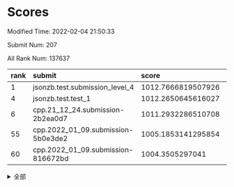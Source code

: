# Scores

Modified Time: 2022-02-04 21:50:33

Submit Num: 207

All Rank Num: 137637

| rank |               submit               |       score        |       sigma        | pk_num |
| :--- | :--------------------------------- | :----------------- | :----------------- | :----- |
| 1    | jsonzb.test.submission_level_4     | 1012.7666819507926 | 0.7826755768669063 | 2665   |
| 4    | jsonzb.test.test_1                 | 1012.2650645616027 | 0.7732750016128656 | 2664   |
| 6    | cpp.21_12_24.submission-2b2ea0d7   | 1011.2932286510708 | 0.7807487373388613 | 2659   |
| 55   | cpp.2022_01_09.submission-5b0e3de2 | 1005.1853141295854 | 0.7086251040455287 | 2659   |
| 60   | cpp.2022_01_09.submission-816672bd | 1004.3505297041    | 0.7137905084895361 | 2662   |


<details>
<summary>全部</summary>

| rank |                 submit                 |       score        |       sigma        | pk_num |
| :--- | :------------------------------------- | :----------------- | :----------------- | :----- |
| 1    | jsonzb.test.submission_level_4         | 1012.7666819507926 | 0.7826755768669063 | 2665   |
| 2    | gobigger.level_3.submission_level_3_21 | 1012.6481801801281 | 0.7851556463465861 | 2654   |
| 3    | gobigger.level_3.submission_level_3_16 | 1012.3120734898065 | 0.7947880338468915 | 2659   |
| 4    | jsonzb.test.test_1                     | 1012.2650645616027 | 0.7732750016128656 | 2664   |
| 5    | gobigger.level_3.submission_level_3_20 | 1011.5146699764913 | 0.7881751163560885 | 2660   |
| 6    | cpp.21_12_24.submission-2b2ea0d7       | 1011.2932286510708 | 0.7807487373388613 | 2659   |
| 7    | gobigger.level_3.submission_level_3_23 | 1011.219119383309  | 0.7665241047059201 | 2659   |
| 8    | gobigger.level_3.submission_level_3_25 | 1011.1580245606536 | 0.7817808108582719 | 2663   |
| 9    | gobigger.level_3.submission_level_3_45 | 1011.1201953556279 | 0.7852826178085457 | 2664   |
| 10   | gobigger.level_3.submission_level_3_8  | 1011.0299212074322 | 0.7959190424955658 | 2661   |
| 11   | gobigger.level_3.submission_level_3_0  | 1010.6639881145294 | 0.7817936721686883 | 2658   |
| 12   | gobigger.level_3.submission_level_3_48 | 1010.569538633954  | 0.7597921943674975 | 2660   |
| 13   | gobigger.level_3.submission_level_3_1  | 1010.4908605683439 | 0.7745876075169829 | 2663   |
| 14   | gobigger.level_3.submission_level_3_3  | 1010.458507602615  | 0.7501119617821933 | 2661   |
| 15   | gobigger.level_3.submission_level_3_10 | 1010.3760280411794 | 0.7632664027465809 | 2660   |
| 16   | gobigger.level_3.submission_level_3_12 | 1010.282059519694  | 0.7628226798497036 | 2659   |
| 17   | gobigger.level_3.submission_level_3_38 | 1010.2767029617341 | 0.7419689378741446 | 2660   |
| 18   | gobigger.level_3.submission_level_3_46 | 1010.169966426278  | 0.7734345266686793 | 2656   |
| 19   | gobigger.level_3.submission_level_3_31 | 1010.1443175185104 | 0.7748026809813416 | 2659   |
| 20   | gobigger.level_3.submission_level_3_2  | 1010.0913738986463 | 0.7719146588867277 | 2661   |
| 21   | gobigger.level_3.submission_level_3_5  | 1010.0885725532404 | 0.7731261693858488 | 2660   |
| 22   | gobigger.level_3.submission_level_3_17 | 1010.0205072614201 | 0.7539387590872972 | 2661   |
| 23   | gobigger.level_3.submission_level_3_43 | 1009.925970981128  | 0.7470313433763791 | 2660   |
| 24   | gobigger.level_3.submission_level_3_34 | 1009.8445551383592 | 0.743584941103397  | 2662   |
| 25   | gobigger.level_3.submission_level_3_13 | 1009.8440952354803 | 0.7741659979606789 | 2659   |
| 26   | gobigger.level_3.submission_level_3_14 | 1009.8331515290936 | 0.7744350227683258 | 2654   |
| 27   | gobigger.level_3.submission_level_3_32 | 1009.764230977082  | 0.7809255692335647 | 2659   |
| 28   | gobigger.level_3.submission_level_3_18 | 1009.6871060092158 | 0.749750888733423  | 2655   |
| 29   | gobigger.level_3.submission_level_3_4  | 1009.6534389791564 | 0.7834971191529152 | 2657   |
| 30   | gobigger.level_3.submission_level_3_9  | 1009.610056243426  | 0.7678844333660926 | 2661   |
| 31   | gobigger.level_3.submission_level_3_41 | 1009.593697388552  | 0.7732804057045783 | 2661   |
| 32   | gobigger.level_3.submission_level_3_26 | 1009.5793669921496 | 0.7457746115742745 | 2658   |
| 33   | gobigger.level_3.submission_level_3_6  | 1009.4579362572638 | 0.7527358462419043 | 2659   |
| 34   | gobigger.level_3.submission_level_3_37 | 1009.4402441663904 | 0.7446254988864455 | 2657   |
| 35   | gobigger.level_3.submission_level_3_15 | 1009.3209445797329 | 0.7593171114863219 | 2662   |
| 36   | gobigger.level_3.submission_level_3_40 | 1009.3147324901632 | 0.7611613588461689 | 2660   |
| 37   | gobigger.level_3.submission_level_3_47 | 1009.26653851055   | 0.7479802677302984 | 2661   |
| 38   | gobigger.level_3.submission_level_3_11 | 1009.2520554768772 | 0.7589179804864125 | 2652   |
| 39   | gobigger.level_3.submission_level_3_29 | 1009.2472239049503 | 0.7582557543051885 | 2660   |
| 40   | gobigger.level_3.submission_level_3_49 | 1009.2399034020178 | 0.7413847917903053 | 2656   |
| 41   | gobigger.level_3.submission_level_3_35 | 1009.1822915057048 | 0.7508830058011603 | 2660   |
| 42   | gobigger.level_3.submission_level_3_27 | 1009.0947152803651 | 0.7399733055358929 | 2662   |
| 43   | gobigger.level_3.submission_level_3_19 | 1009.0867624858927 | 0.748678311484307  | 2657   |
| 44   | gobigger.level_3.submission_level_3_7  | 1009.037706014186  | 0.7449687116830551 | 2655   |
| 45   | gobigger.level_3.submission_level_3_42 | 1008.9531643461501 | 0.7364211135161802 | 2662   |
| 46   | gobigger.level_3.submission_level_3_39 | 1008.8246083059174 | 0.7688575036325073 | 2657   |
| 47   | gobigger.level_3.submission_level_3_30 | 1008.8006826973374 | 0.7417271169609118 | 2661   |
| 48   | gobigger.level_3.submission_level_3_28 | 1008.7526037876701 | 0.7582265979609456 | 2660   |
| 49   | gobigger.level_3.submission_level_3_22 | 1008.6813781957502 | 0.765620390694468  | 2660   |
| 50   | gobigger.level_3.submission_level_3_24 | 1008.4590701794419 | 0.741525998143829  | 2659   |
| 51   | gobigger.level_3.submission_level_3_36 | 1008.3365641415747 | 0.7504534158877739 | 2660   |
| 52   | gobigger.level_3.submission_level_3_44 | 1008.3304068121532 | 0.7358278334848891 | 2661   |
| 53   | gobigger.level_3.submission_level_3_33 | 1008.2567536475163 | 0.745218724791291  | 2658   |
| 54   | gobigger.level_1.submission_level_1_12 | 1005.3266293371353 | 0.7300750556711688 | 2652   |
| 55   | cpp.2022_01_09.submission-5b0e3de2     | 1005.1853141295854 | 0.7086251040455287 | 2659   |
| 56   | gobigger.level_1.submission_level_1_15 | 1004.979243307288  | 0.7412115064404273 | 2659   |
| 57   | gobigger.level_1.submission_level_1_32 | 1004.7247692635956 | 0.7186524137263965 | 2660   |
| 58   | gobigger.level_1.submission_level_1_43 | 1004.3884329773142 | 0.7262324300500859 | 2660   |
| 59   | gobigger.level_1.submission_level_1_36 | 1004.3767540343741 | 0.7184092485821844 | 2664   |
| 60   | cpp.2022_01_09.submission-816672bd     | 1004.3505297041    | 0.7137905084895361 | 2662   |
| 61   | gobigger.level_1.submission_level_1_16 | 1004.3314614215116 | 0.708833140887036  | 2664   |
| 62   | gobigger.level_1.submission_level_1_45 | 1004.2783027258762 | 0.7217608137023989 | 2655   |
| 63   | gobigger.level_1.submission_level_1_48 | 1004.222892685828  | 0.7238057452845968 | 2653   |
| 64   | gobigger.level_1.submission_level_1_14 | 1004.2168545807042 | 0.7286120485518532 | 2659   |
| 65   | gobigger.level_1.submission_level_1_23 | 1004.2108197431272 | 0.7243988791631534 | 2661   |
| 66   | gobigger.level_1.submission_level_1_13 | 1004.2064923644821 | 0.716569889421248  | 2661   |
| 67   | gobigger.level_1.submission_level_1_24 | 1004.1767655047951 | 0.7239489510013922 | 2659   |
| 68   | gobigger.level_1.submission_level_1_8  | 1004.1620284854919 | 0.7113737887615126 | 2659   |
| 69   | gobigger.level_1.submission_level_1_6  | 1004.1088899588002 | 0.7194032013404561 | 2660   |
| 70   | gobigger.level_1.submission_level_1_49 | 1003.9298451687507 | 0.7202008626556626 | 2662   |
| 71   | gobigger.level_1.submission_level_1_2  | 1003.6851562449091 | 0.7116901596096795 | 2660   |
| 72   | gobigger.level_1.submission_level_1_34 | 1003.5987409292031 | 0.7083417805193217 | 2663   |
| 73   | gobigger.level_1.submission_level_1_5  | 1003.5503684238973 | 0.7267593548107504 | 2664   |
| 74   | gobigger.level_1.submission_level_1_17 | 1003.5415147710756 | 0.7125012742146944 | 2664   |
| 75   | gobigger.level_1.submission_level_1_20 | 1003.5320116684205 | 0.7062004564044625 | 2660   |
| 76   | gobigger.level_1.submission_level_1_26 | 1003.4398514014443 | 0.7106757356652367 | 2655   |
| 77   | gobigger.level_1.submission_level_1_47 | 1003.3868487843606 | 0.7139299279903942 | 2661   |
| 78   | gobigger.level_1.submission_level_1_9  | 1003.3302317862865 | 0.7108112110987498 | 2665   |
| 79   | gobigger.level_1.submission_level_1_37 | 1003.2875268807805 | 0.7214800091950394 | 2659   |
| 80   | gobigger.level_1.submission_level_1_30 | 1003.2313478935464 | 0.7177149219906305 | 2651   |
| 81   | gobigger.level_1.submission_level_1_0  | 1003.2214627664232 | 0.7149053892618065 | 2655   |
| 82   | gobigger.level_1.submission_level_1_27 | 1003.1909066088566 | 0.7119433166263247 | 2663   |
| 83   | gobigger.level_1.submission_level_1_31 | 1003.1643650592359 | 0.7319595861651019 | 2659   |
| 84   | gobigger.level_1.submission_level_1_18 | 1003.1080417443134 | 0.7124351211003564 | 2655   |
| 85   | gobigger.level_1.submission_level_1_44 | 1003.0855567605154 | 0.7023878616346219 | 2654   |
| 86   | gobigger.level_1.submission_level_1_42 | 1003.0097578045309 | 0.7212178487355491 | 2657   |
| 87   | gobigger.level_1.submission_level_1_4  | 1002.9845279478668 | 0.7131813345244028 | 2665   |
| 88   | gobigger.level_1.submission_level_1_28 | 1002.9808709114486 | 0.7205421266402372 | 2659   |
| 89   | gobigger.level_1.submission_level_1_46 | 1002.9764606029687 | 0.7029149772748413 | 2660   |
| 90   | gobigger.level_1.submission_level_1_10 | 1002.9515989551755 | 0.7005932113122465 | 2664   |
| 91   | gobigger.level_1.submission_level_1_40 | 1002.9280220984527 | 0.7094969888264524 | 2661   |
| 92   | gobigger.level_1.submission_level_1_11 | 1002.8921977329157 | 0.7096270614291579 | 2664   |
| 93   | gobigger.level_1.submission_level_1_25 | 1002.8168443870659 | 0.7043838627208093 | 2657   |
| 94   | gobigger.level_1.submission_level_1_35 | 1002.7797600097756 | 0.7199817724728497 | 2654   |
| 95   | gobigger.level_1.submission_level_1_39 | 1002.7790919683457 | 0.6996862190637768 | 2664   |
| 96   | gobigger.level_1.submission_level_1_33 | 1002.7058913855984 | 0.7270700511512933 | 2659   |
| 97   | gobigger.level_1.submission_level_1_21 | 1002.6654922795881 | 0.717990004798057  | 2658   |
| 98   | gobigger.level_1.submission_level_1_41 | 1002.6631365176288 | 0.7194814012213011 | 2664   |
| 99   | gobigger.level_1.submission_level_1_22 | 1002.6233001881836 | 0.7069447339541974 | 2659   |
| 100  | gobigger.level_1.submission_level_1_19 | 1002.5377612528864 | 0.7085376819446202 | 2660   |
| 101  | gobigger.level_1.submission_level_1_29 | 1002.4221783503292 | 0.7107370071018215 | 2661   |
| 102  | gobigger.level_1.submission_level_1_38 | 1002.2914649137781 | 0.7281151758843579 | 2659   |
| 103  | gobigger.level_1.submission_level_1_1  | 1002.2194613310644 | 0.7107234878722988 | 2659   |
| 104  | gobigger.level_1.submission_level_1_3  | 1001.9392225590946 | 0.7098988381366137 | 2653   |
| 105  | gobigger.level_1.submission_level_1_7  | 1001.8804702218503 | 0.7159420886255594 | 2655   |
| 106  | gobigger.random.submission_random_3    | 997.6075810203062  | 0.7100380676750156 | 2659   |
| 107  | gobigger.random.submission_random_44   | 997.2008739802899  | 0.7121545655075118 | 2659   |
| 108  | gobigger.random.submission_random_23   | 997.0924802702182  | 0.7206910416115174 | 2658   |
| 109  | gobigger.random.submission_random_35   | 996.9881576355749  | 0.7049227879733817 | 2664   |
| 110  | gobigger.random.submission_random_21   | 996.8950345751854  | 0.7175114860737931 | 2663   |
| 111  | gobigger.random.submission_random_37   | 996.826362871138   | 0.7143448287566114 | 2663   |
| 112  | gobigger.random.submission_random_28   | 996.7012198471871  | 0.7230175221402283 | 2663   |
| 113  | gobigger.random.submission_random_4    | 996.5614653270397  | 0.6969300969936199 | 2668   |
| 114  | gobigger.random.submission_random_36   | 996.550534536881   | 0.7236708220186138 | 2660   |
| 115  | gobigger.random.submission_random_5    | 996.4355951720685  | 0.7100938251382607 | 2657   |
| 116  | gobigger.random.submission_random_29   | 996.3152131398807  | 0.7117618138378529 | 2657   |
| 117  | gobigger.random.submission_random_9    | 996.2734675367061  | 0.7196630716277325 | 2661   |
| 118  | gobigger.random.submission_random_48   | 996.2467012555735  | 0.7138574257615414 | 2656   |
| 119  | gobigger.random.submission_random_31   | 996.244577225133   | 0.7190184189832519 | 2659   |
| 120  | gobigger.random.submission_random_24   | 996.1899158458036  | 0.7204814587503631 | 2660   |
| 121  | gobigger.random.submission_random_47   | 996.1633786691234  | 0.703693217182143  | 2664   |
| 122  | gobigger.random.submission_random_15   | 996.049804331658   | 0.713561052726035  | 2655   |
| 123  | gobigger.random.submission_random_13   | 996.0256851487853  | 0.7009063426700111 | 2663   |
| 124  | gobigger.random.submission_random_11   | 996.0070995525549  | 0.7063340427151762 | 2661   |
| 125  | gobigger.random.submission_random_25   | 995.9452052723733  | 0.7149472485476064 | 2657   |
| 126  | gobigger.random.submission_random_20   | 995.943925650781   | 0.7055232735304737 | 2660   |
| 127  | gobigger.random.submission_random_46   | 995.9024763273516  | 0.6995594587386271 | 2663   |
| 128  | gobigger.random.submission_random_16   | 995.8899467520313  | 0.7134149160289281 | 2656   |
| 129  | gobigger.random.submission_random_38   | 995.8874042138534  | 0.7165045783605671 | 2656   |
| 130  | gobigger.random.submission_random_45   | 995.8074038498875  | 0.7139084329507999 | 2658   |
| 131  | gobigger.random.submission_random_43   | 995.7299374785001  | 0.7069450798546527 | 2665   |
| 132  | gobigger.random.submission_random_40   | 995.6323867244513  | 0.7009344787645805 | 2664   |
| 133  | gobigger.random.submission_random_22   | 995.6200020579869  | 0.7088859276248847 | 2662   |
| 134  | gobigger.random.submission_random_1    | 995.5911307311276  | 0.714691803245126  | 2665   |
| 135  | gobigger.random.submission_random_42   | 995.5814083249195  | 0.7297813104120024 | 2658   |
| 136  | gobigger.random.submission_random_41   | 995.5776779743231  | 0.7078518115642631 | 2660   |
| 137  | gobigger.random.submission_random_2    | 995.5643875934524  | 0.7106914913565037 | 2660   |
| 138  | gobigger.random.submission_random_8    | 995.3965294143012  | 0.716735975712854  | 2656   |
| 139  | gobigger.random.submission_random_19   | 995.3675128421486  | 0.7070836081631464 | 2658   |
| 140  | gobigger.random.submission_random_10   | 995.3615483115938  | 0.6983552281147781 | 2668   |
| 141  | gobigger.random.submission_random_27   | 995.3344601166345  | 0.7093256799542431 | 2662   |
| 142  | gobigger.random.submission_random_7    | 995.2945782201313  | 0.7153858081994916 | 2660   |
| 143  | gobigger.random.submission_random_6    | 995.2808256016949  | 0.7320368749673309 | 2662   |
| 144  | gobigger.random.submission_random_49   | 995.1167414948064  | 0.7301925415077143 | 2655   |
| 145  | gobigger.random.submission_random_18   | 995.0978513279935  | 0.716816094570716  | 2653   |
| 146  | gobigger.random.submission_random_32   | 995.0774368823484  | 0.7220650968646309 | 2657   |
| 147  | gobigger.random.submission_random_17   | 994.9575044945836  | 0.7070170472164083 | 2658   |
| 148  | gobigger.random.submission_random_0    | 994.9517987785209  | 0.7144874920056263 | 2664   |
| 149  | gobigger.random.submission_random_34   | 994.9395741434299  | 0.7090452561365131 | 2662   |
| 150  | gobigger.random.submission_random_30   | 994.9326298492233  | 0.7049477228460742 | 2660   |
| 151  | gobigger.random.submission_random_39   | 994.9208692541577  | 0.7164200892151608 | 2657   |
| 152  | gobigger.random.submission_random_14   | 994.8900062808776  | 0.716457101669157  | 2662   |
| 153  | gobigger.random.submission_random_12   | 994.7555102720656  | 0.7113091417769051 | 2654   |
| 154  | gobigger.random.submission_random_33   | 994.6532957966363  | 0.70602458848111   | 2661   |
| 155  | gobigger.random.submission_random_26   | 994.6301964397219  | 0.7236609664396927 | 2661   |
| 156  | gobigger.level_2.submission_level_2_23 | 993.9916669242423  | 0.7219469089582679 | 2659   |
| 157  | gobigger.level_2.submission_level_2_14 | 993.7945178779469  | 0.7275993995562218 | 2656   |
| 158  | gobigger.level_2.submission_level_2_42 | 993.599173502213   | 0.7583414141685011 | 2661   |
| 159  | gobigger.level_2.submission_level_2_40 | 993.4865610528758  | 0.7361630839426839 | 2662   |
| 160  | gobigger.level_2.submission_level_2_31 | 993.381044119803   | 0.7472951650908224 | 2664   |
| 161  | gobigger.level_2.submission_level_2_8  | 993.3737514505731  | 0.7423218883439954 | 2657   |
| 162  | gobigger.level_2.submission_level_2_47 | 993.3229944578648  | 0.7422394083163044 | 2663   |
| 163  | gobigger.level_2.submission_level_2_46 | 993.2702049231077  | 0.7404452300066675 | 2662   |
| 164  | gobigger.level_2.submission_level_2_27 | 993.2492474154652  | 0.7368110148137503 | 2657   |
| 165  | gobigger.level_2.submission_level_2_19 | 993.2236219322879  | 0.7387234638117276 | 2655   |
| 166  | gobigger.level_2.submission_level_2_32 | 993.1236979078107  | 0.748548389721499  | 2660   |
| 167  | gobigger.level_2.submission_level_2_3  | 993.029446099736   | 0.7449278200163617 | 2661   |
| 168  | gobigger.level_2.submission_level_2_2  | 992.9244475647068  | 0.733952633881009  | 2659   |
| 169  | gobigger.level_2.submission_level_2_12 | 992.8382521142919  | 0.7237447264595596 | 2668   |
| 170  | gobigger.level_2.submission_level_2_36 | 992.8277915493538  | 0.7380314029091964 | 2660   |
| 171  | gobigger.level_2.submission_level_2_13 | 992.6834712645475  | 0.7405738377655258 | 2662   |
| 172  | gobigger.level_2.submission_level_2_15 | 992.6546349333229  | 0.7429736593242681 | 2660   |
| 173  | gobigger.level_2.submission_level_2_39 | 992.5844137974399  | 0.7390754805057771 | 2654   |
| 174  | gobigger.level_2.submission_level_2_7  | 992.528968847444   | 0.7289764234903937 | 2658   |
| 175  | gobigger.level_2.submission_level_2_38 | 992.3658767435791  | 0.7373633036025375 | 2658   |
| 176  | gobigger.level_2.submission_level_2_6  | 992.324287192186   | 0.7580479470839692 | 2657   |
| 177  | gobigger.level_2.submission_level_2_28 | 992.2857839768692  | 0.7455406072787034 | 2662   |
| 178  | gobigger.level_2.submission_level_2_4  | 992.2256628798098  | 0.7680829119771776 | 2662   |
| 179  | gobigger.level_2.submission_level_2_44 | 992.2122481371292  | 0.75075218620601   | 2665   |
| 180  | gobigger.level_2.submission_level_2_25 | 992.2112925823121  | 0.7580079386295445 | 2660   |
| 181  | gobigger.level_2.submission_level_2_49 | 992.110291740398   | 0.739776832152476  | 2657   |
| 182  | gobigger.level_2.submission_level_2_37 | 992.0635830542639  | 0.7487169406081552 | 2659   |
| 183  | gobigger.level_2.submission_level_2_21 | 992.0437001774256  | 0.745552795659449  | 2662   |
| 184  | gobigger.level_2.submission_level_2_9  | 991.9635341197766  | 0.7344132370665468 | 2661   |
| 185  | gobigger.level_2.submission_level_2_17 | 991.9350264508711  | 0.7344099993251616 | 2661   |
| 186  | gobigger.level_2.submission_level_2_33 | 991.879006402304   | 0.7581567310772964 | 2658   |
| 187  | gobigger.level_2.submission_level_2_16 | 991.8261744759033  | 0.7516225191852298 | 2660   |
| 188  | gobigger.level_2.submission_level_2_22 | 991.8195214433288  | 0.7443515495025911 | 2658   |
| 189  | gobigger.level_2.submission_level_2_43 | 991.787343656354   | 0.7589822320859313 | 2657   |
| 190  | gobigger.level_2.submission_level_2_20 | 991.7260431544473  | 0.761375525919443  | 2660   |
| 191  | gobigger.level_2.submission_level_2_10 | 991.6933571412962  | 0.7373248259928643 | 2655   |
| 192  | gobigger.level_2.submission_level_2_48 | 991.6785801661235  | 0.7398946694044122 | 2658   |
| 193  | gobigger.level_2.submission_level_2_0  | 991.5955471427544  | 0.7574480836932316 | 2661   |
| 194  | gobigger.level_2.submission_level_2_26 | 991.5408969484412  | 0.7371772923706389 | 2657   |
| 195  | gobigger.level_2.submission_level_2_30 | 991.5201635317513  | 0.7427863962698488 | 2659   |
| 196  | gobigger.level_2.submission_level_2_34 | 991.3688168865829  | 0.7446900442260475 | 2659   |
| 197  | gobigger.level_2.submission_level_2_18 | 991.3208964330125  | 0.7582686447893813 | 2658   |
| 198  | gobigger.level_2.submission_level_2_29 | 991.2881786842388  | 0.7682478022778416 | 2658   |
| 199  | gobigger.level_2.submission_level_2_1  | 991.2221538597641  | 0.7613592798413391 | 2665   |
| 200  | gobigger.level_2.submission_level_2_5  | 991.1433016129508  | 0.7543669806268697 | 2657   |
| 201  | gobigger.level_2.submission_level_2_35 | 991.0429731102703  | 0.7463567286370736 | 2658   |
| 202  | gobigger.level_2.submission_level_2_41 | 990.605941421891   | 0.7590118107015598 | 2661   |
| 203  | gobigger.level_2.submission_level_2_24 | 990.5865305356127  | 0.7759240931772813 | 2660   |
| 204  | gobigger.level_2.submission_level_2_45 | 990.5850162933313  | 0.770839291360914  | 2661   |
| 205  | gobigger.level_2.submission_level_2_11 | 990.3929245436144  | 0.770535250192665  | 2665   |
| 206  | gobigger.none.submission_none_0        | 977.2729369969412  | 1.4167994163621522 | 2657   |
| 207  | gobigger.none.submission_none_1        | 976.5596186930974  | 1.4843398346218057 | 2663   |

</details>